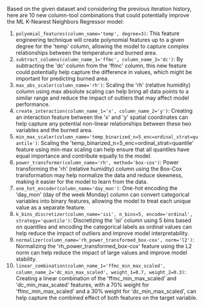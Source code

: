  Based on the given dataset and considering the previous iteration history, here are 10 new column-tool combinations that could potentially improve the ML K-Nearest Neighbors Regressor model:

1. `polyomial_features(column_name='temp', degree=3)`: This feature engineering technique will create polynomial features up to a given degree for the 'temp' column, allowing the model to capture complex relationships between the temperature and burned area.
2. `subtract_columns(column_name_1='ffmc', column_name_2='dc')`: By subtracting the 'dc' column from the 'ffmc' column, this new feature could potentially help capture the difference in values, which might be important for predicting burned area.
3. `max_abs_scaler(column_name='rh')`: Scaling the 'rh' (relative humidity) column using max absolute scaling can help bring all data points to a similar range and reduce the impact of outliers that may affect model performance.
4. `create_interaction(column_name_1='x', column_name_2='y')`: Creating an interaction feature between the 'x' and 'y' spatial coordinates can help capture any potential non-linear relationships between these two variables and the burned area.
5. `min_max_scaler(column_name='temp_binarized_n=5_enc=ordinal_strat=quantile')`: Scaling the 'temp_binarized_n=5_enc=ordinal_strat=quantile' feature using min-max scaling can help ensure that all quantiles have equal importance and contribute equally to the model.
6. `power_transformer(column_name='rh', method='box-cox')`: Power transforming the 'rh' (relative humidity) column using the Box-Cox transformation may help normalize the data and reduce skewness, making it easier for the model to learn from the data.
7. `one_hot_encoder(column_name='day_mon')`: One-hot encoding the 'day_mon' (day of the week Monday) column can convert categorical variables into binary features, allowing the model to treat each unique value as a separate feature.
8. `k_bins_discretizer(column_name='isi', n_bins=5, encode='ordinal', strategy='quantile')`: Discretizing the 'isi' column using 5 bins based on quantiles and encoding the categorical labels as ordinal values can help reduce the impact of outliers and improve model interpretability.
9. `normalizer(column_name='rh_power_transformed_box-cox', norm='l2')`: Normalizing the 'rh_power_transformed_box-cox' feature using the L2 norm can help reduce the impact of large values and improve model stability.
10. `linear_combination(column_name_1='ffmc_min_max_scaled', column_name_2='dc_min_max_scaled', weight_1=0.7, weight_2=0.3)`: Creating a linear combination of the 'ffmc_min_max_scaled' and 'dc_min_max_scaled' features, with a 70% weight for 'ffmc_min_max_scaled' and a 30% weight for 'dc_min_max_scaled', can help capture the combined effect of both features on the target variable.